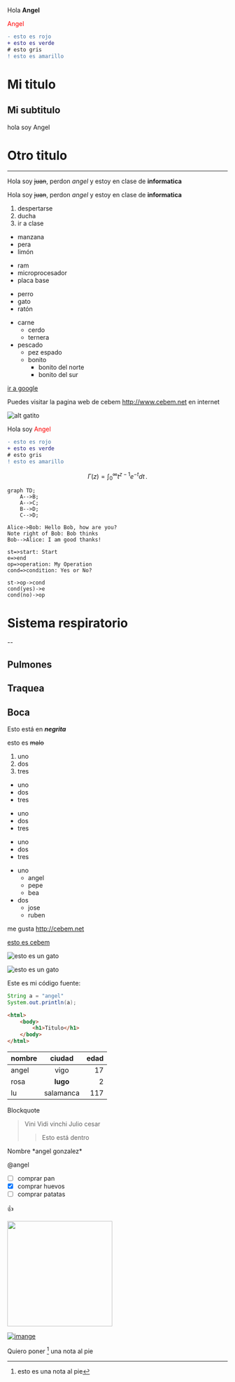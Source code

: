 
Hola **Angel**

<span style="color:red">Angel</span>



```diff
- esto es rojo
+ esto es verde
# esto gris
! esto es amarillo


```




# Mi titulo
## Mi subtitulo

hola soy Angel

# Otro titulo
-----

Hola soy ~~juan~~, perdon *angel* y estoy en clase de **informatica**

Hola soy ~~juan~~, perdon _angel_ y estoy en clase de __informatica__

1. despertarse
2. ducha
3. ir a clase

* manzana
* pera
* limón
- ram
- microprocesador
- placa base
+ perro
+ gato
+ ratón
  

* carne
    * cerdo
    * ternera
* pescado
    * pez espado
    * bonito
        * bonito del norte
        * bonito del sur

[ir a google](http://www.google.es)

Puedes visitar la pagina web de cebem http://www.cebem.net en internet


![alt gatito](https://pm1.narvii.com/6897/3131d169ee2187ba1d456237021df5c63e765535r1-605-900v2_128.jpg "Un gatito mirando al cielo")


Hola soy <span style="color:red">Angel</span>

```diff
- esto es rojo
+ esto es verde
# esto gris
! esto es amarillo
```


<script type="text/javascript" src="https://cdn.mathjax.org/mathjax/latest/MathJax.js?config=TeX-AMS_HTML"></script>



$$
\Gamma(z) = \int_0^\infty t^{z-1}e^{-t}dt\,.
$$

```mermaid
graph TD;
    A-->B;
    A-->C;
    B-->D;
    C-->D;
```


```sequence
Alice->Bob: Hello Bob, how are you?
Note right of Bob: Bob thinks
Bob-->Alice: I am good thanks!
```

```flow
st=>start: Start
e=>end
op=>operation: My Operation
cond=>condition: Yes or No?

st->op->cond
cond(yes)->e
cond(no)->op
```



# Sistema respiratorio
--
## Pulmones
## Traquea
## Boca

Esto está en __*negrita*__

esto es ~~malo~~

1. uno
2. dos
3. tres

* uno
* dos
* tres
- uno
- dos
- tres
+ uno
+ dos
+ tres


* uno
    * angel
    * pepe
    * bea
* dos
    * jose
    * ruben

me gusta http://cebem.net

[esto es cebem](http://cebem.net)


![esto es un gato](https://www.purina.es/sites/g/files/mcldtz1656/files/2017-11/Bringing-Your-Kitten-Home_0.jpg)


![esto es un gato][gatito]



[gatito]: https://www.purina.es/sites/g/files/mcldtz1656/files/2017-11/Bringing-Your-Kitten-Home_0.jpg


Este es mi código fuente:

```java
String a = "angel"
System.out.println(a);
```

```html
<html>
    <body>
        <h1>Titulo</h1>
    </body>
</html>
```


| nombre |  ciudad | edad |
| :----   | :---:  | ---: |
| angel  | vigo    | 17    |
| rosa   | **lugo** | 2    |
| lu     | salamanca | 117 |


Blockquote

> Vini Vidi vinchi
> Julio cesar
>> Esto está dentro

Nombre \*angel gonzalez\*

@angel


- [ ] comprar pan
- [x] comprar huevos
- [ ] comprar patatas

:+1: 



<a href="https://www.youtube.com/watch?v=OgIRAjnnJzI">
<img src="https://www.youtube.com/watch?v=OgIRAjnnJzI" width="240"/>
</a>

[![imange](https://www.youtube.com/watch?v=OgIRAjnnJzI)](https://www.youtube.com/watch?v=OgIRAjnnJzI)


Quiero poner [^nota1] una nota al pie

[^nota1]: esto es una nota al pie
